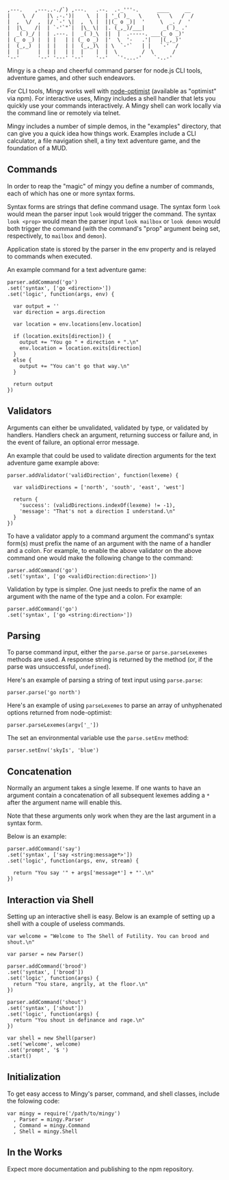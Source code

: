     ,---.    ,---..-./`) ,---.   .--.  .-_'''-.      ____     __  
    |    \  /    |\ .-.')|    \  |  | '_( )_   \     \   \   /  / 
    |  ,  \/  ,  |/ `-' \|  ,  \ |  ||(_ o _)|  '     \  _. /  '  
    |  |\_   /|  | `-'`"`|  |\_ \|  |. (_,_)/___|      _( )_ .'   
    |  _( )_/ |  | .---. |  _( )_\  ||  |  .-----. ___(_ o _)'    
    | (_ o _) |  | |   | | (_ o _)  |'  \  '-   .'|   |(_,_)'     
    |  (_,_)  |  | |   | |  (_,_)\  | \  `-'`   | |   `-'  /      
    |  |      |  | |   | |  |    |  |  \        /  \      /       
    '--'      '--' '---' '--'    '--'   `'-...-'    `-..-'     

Mingy is a cheap and cheerful command parser for node.js CLI tools, adventure
games, and other such endeavors.

For CLI tools, Mingy works well with
[node-optimist](https://github.com/substack/node-optimist) (available as
"optimist" via npm). For interactive uses, Mingy includes a shell handler that
lets you quickly use your commands interactively. A Mingy shell can work
locally via the command line or remotely via telnet.

Mingy includes a number of simple demos, in the "examples" directory, that can
give you a quick idea how things work. Examples include a CLI calculator, a
file navigation shell, a tiny text adventure game, and the foundation of a MUD.

## Commands

In order to reap the "magic" of mingy you define a number of commands, each of
which has one or more syntax forms.

Syntax forms are strings that define command usage. The syntax form `look`
would mean the parser input `look` would trigger the command. The syntax
`look <prop>` would mean the parser input `look mailbox` or `look demon` would
both trigger the command (with the command's "prop" argument being set,
respectively, to `mailbox` and `demon`).

Application state is stored by the parser in the env property and is relayed to
commands when executed.

An example command for a text adventure game:

    parser.addCommand('go')
    .set('syntax', ['go <direction>'])
    .set('logic', function(args, env) {

      var output = ''
      var direction = args.direction

      var location = env.locations[env.location]

      if (location.exits[direction]) {
        output += "You go " + direction + ".\n"
        env.location = location.exits[direction]
      }
      else {
        output += "You can't go that way.\n"
      }

      return output
    })

## Validators

Arguments can either be unvalidated, validated by type, or validated by
handlers. Handlers check an argument, returning success or failure and, in
the event of failure, an optional error message.

An example that could be used to validate direction arguments for the text
adventure game example above:

    parser.addValidator('validDirection', function(lexeme) {

      var validDirections = ['north', 'south', 'east', 'west']

      return {
        'success': (validDirections.indexOf(lexeme) != -1),
        'message': "That's not a direction I understand.\n"
      }
    })

To have a validator apply to a command argument the command's syntax form(s)
must prefix the name of an argument with the name of a handler and a colon.
For example, to enable the above validator on the above command one would
make the following change to the command:

    parser.addCommand('go')
    .set('syntax', ['go <validDirection:direction>'])

Validation by type is simpler. One just needs to prefix the name of an
argument with the name of the type and a colon. For example:

    parser.addCommand('go')
    .set('syntax', ['go <string:direction>'])

## Parsing

To parse command input, either the `parse.parse` or `parse.parseLexemes`
methods are used. A response string is returned by the method (or, if
the parse was unsuccessful, `undefined`).

Here's an example of parsing a string of text input using `parse.parse`:

    parser.parse('go north')

Here's an example of using `parseLexemes` to parse an array of unhyphenated
options returned from node-optimist:

    parser.parseLexemes(argv['_'])

The set an environmental variable use the `parse.setEnv` method:

    parser.setEnv('skyIs', 'blue')

## Concatenation

Normally an argument takes a single lexeme. If one wants to have an argument
contain a concatenation of all subsequent lexemes adding a `*` after the
argument name will enable this.

Note that these arguments only work when they are the last argument in a
syntax form.

Below is an example:

    parser.addCommand('say')
    .set('syntax', ['say <string:message*>'])
    .set('logic', function(args, env, stream) {

      return "You say '" + args['message*'] + "'.\n"
    })

## Interaction via Shell

Setting up an interactive shell is easy. Below is an example of setting
up a shell with a couple of useless commands.

    var welcome = "Welcome to The Shell of Futility. You can brood and shout.\n"

    var parser = new Parser()

    parser.addCommand('brood')
    .set('syntax', ['brood'])
    .set('logic', function(args) {
      return "You stare, angrily, at the floor.\n"
    })

    parser.addCommand('shout')
    .set('syntax', ['shout'])
    .set('logic', function(args) {
      return "You shout in definance and rage.\n"
    })

    var shell = new Shell(parser)
    .set('welcome', welcome)
    .set('prompt', '$ ')
    .start()

## Initialization

To get easy access to Mingy's parser, command, and shell classes, include
the folowing code:

    var mingy = require('/path/to/mingy')
      , Parser = mingy.Parser
      , Command = mingy.Command
      , Shell = mingy.Shell

## In the Works

Expect more documentation and publishing to the npm repository.
